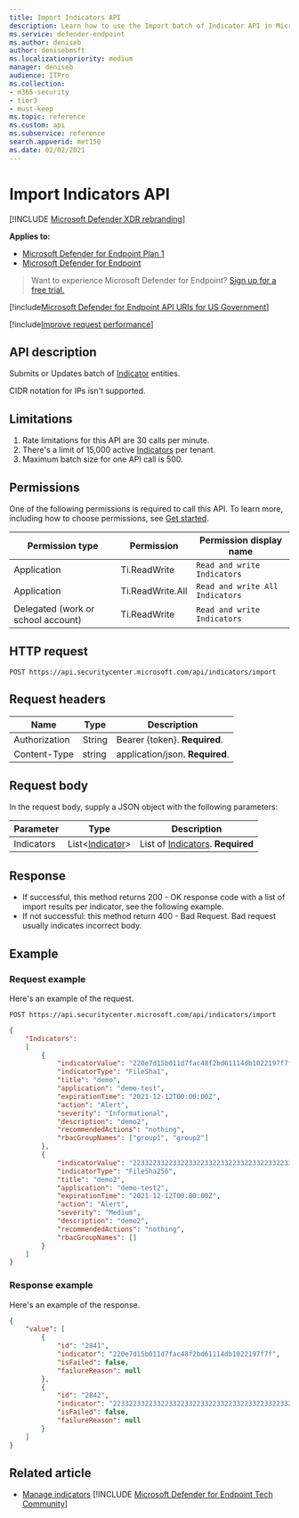 ```yaml
---
title: Import Indicators API
description: Learn how to use the Import batch of Indicator API in Microsoft Defender for Endpoint.
ms.service: defender-endpoint
ms.author: deniseb
author: denisebmsft
ms.localizationpriority: medium
manager: deniseb
audience: ITPro
ms.collection:
- m365-security
- tier3
- must-keep
ms.topic: reference
ms.custom: api
ms.subservice: reference
search.appverid: met150
ms.date: 02/02/2021
---
```


# Import Indicators API

[!INCLUDE [Microsoft Defender XDR rebranding](../../includes/microsoft-defender.md)]


**Applies to:**
- [Microsoft Defender for Endpoint Plan 1](../microsoft-defender-endpoint.md)
- [Microsoft Defender for Endpoint](../microsoft-defender-endpoint.md)

> Want to experience Microsoft Defender for Endpoint? [Sign up for a free trial.](https://go.microsoft.com/fwlink/p/?linkid=2225630)

[!include[Microsoft Defender for Endpoint API URIs for US Government](../../includes/microsoft-defender-api-usgov.md)]

[!include[Improve request performance](../../includes/improve-request-performance.md)]

## API description

Submits or Updates batch of [Indicator](ti-indicator.md) entities.

CIDR notation for IPs isn't supported.

## Limitations

1. Rate limitations for this API are 30 calls per minute.
2. There's a limit of 15,000 active [Indicators](ti-indicator.md) per tenant.
3. Maximum batch size for one API call is 500.

## Permissions

One of the following permissions is required to call this API. To learn more, including how to choose permissions, see [Get started](apis-intro.md).

|Permission type|Permission|Permission display name|
|---|---|---|
|Application|Ti.ReadWrite|`Read and write Indicators`|
|Application|Ti.ReadWrite.All|`Read and write All Indicators`|
|Delegated (work or school account)|Ti.ReadWrite|`Read and write Indicators`|

## HTTP request

```http
POST https://api.securitycenter.microsoft.com/api/indicators/import
```

## Request headers

| Name|Type|Description|
|---|---|---|
|Authorization|String|Bearer {token}. **Required**.|
|Content-Type|string|application/json. **Required**.|

## Request body

In the request body, supply a JSON object with the following parameters:

|Parameter|Type|Description|
|---|---|---|
|Indicators|List<[Indicator](ti-indicator.md)>|List of [Indicators](ti-indicator.md). **Required** |

## Response

- If successful, this method returns 200 - OK response code with a list of import results per indicator, see the following example.
- If not successful: this method return 400 - Bad Request. Bad request usually indicates incorrect body.

## Example

### Request example

Here's an example of the request.

```http
POST https://api.securitycenter.microsoft.com/api/indicators/import
```

```json
{
    "Indicators":
    [
        {
            "indicatorValue": "220e7d15b011d7fac48f2bd61114db1022197f7f",
            "indicatorType": "FileSha1",
            "title": "demo",
            "application": "demo-test",
            "expirationTime": "2021-12-12T00:00:00Z",
            "action": "Alert",
            "severity": "Informational",
            "description": "demo2",
            "recommendedActions": "nothing",
            "rbacGroupNames": ["group1", "group2"]
        },
        {
            "indicatorValue": "2233223322332233223322332233223322332233223322332233223322332222",
            "indicatorType": "FileSha256",
            "title": "demo2",
            "application": "demo-test2",
            "expirationTime": "2021-12-12T00:00:00Z",
            "action": "Alert",
            "severity": "Medium",
            "description": "demo2",
            "recommendedActions": "nothing",
            "rbacGroupNames": []
        }
    ]
}
```

### Response example

Here's an example of the response.

```json
{
    "value": [
        {
            "id": "2841",
            "indicator": "220e7d15b011d7fac48f2bd61114db1022197f7f",
            "isFailed": false,
            "failureReason": null
        },
        {
            "id": "2842",
            "indicator": "2233223322332233223322332233223322332233223322332233223322332222",
            "isFailed": false,
            "failureReason": null
        }
    ]
}
```

## Related article

- [Manage indicators](../indicators-overview.md)
[!INCLUDE [Microsoft Defender for Endpoint Tech Community](../../includes/defender-mde-techcommunity.md)]
